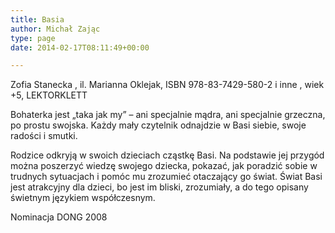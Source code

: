 ```yaml
---
title: Basia
author: Michał Zając
type: page
date: 2014-02-17T08:11:49+00:00

---
```

Zofia Stanecka , il. Marianna Oklejak, ISBN 978-83-7429-580-2 i inne , wiek +5, LEKTORKLETT

Bohaterka jest „taka jak my” – ani specjalnie mądra, ani specjalnie grzeczna, po prostu swojska. Każdy mały czytelnik odnajdzie w Basi siebie, swoje radości i smutki.
  
Rodzice odkryją w swoich dzieciach cząstkę Basi. Na podstawie jej przygód można poszerzyć wiedzę swojego dziecka, pokazać, jak poradzić sobie w trudnych sytuacjach i pomóc mu zrozumieć otaczający go świat. Świat Basi jest atrakcyjny dla dzieci, bo jest im bliski, zrozumiały, a do tego opisany świetnym językiem współczesnym.
  
Nominacja DONG 2008